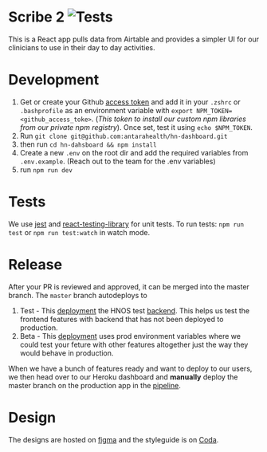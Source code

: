 # Scribe 2 ![Tests](https://github.com/antarahealth/scribe2/workflows/CI/badge.svg?branch=master)

This is a React app pulls data from Airtable and provides a simpler UI for our clinicians to use in their day to day activities.

# Development

1. Get or create your Github [access token](https://docs.github.com/en/free-pro-team@latest/github/authenticating-to-github/creating-a-personal-access-token) and add it in your `.zshrc` or `.bashprofile` as an environment variable with `export NPM_TOKEN=<github_access_toke>`. (_This token to install our custom npm libraries from our private npm registry_). Once set, test it using `echo $NPM_TOKEN`.
2. Run `git clone git@github.com:antarahealth/hn-dashboard.git`
3. then run `cd hn-dahsboard && npm install`
4. Create a new `.env` on the root dir and add the required variables from `.env.example`. (Reach out to the team for the .env variables)
5. run `npm run dev`

# Tests

We use [jest](https://jestjs.io/) and [react-testing-library](https://testing-library.com/docs/react-testing-library/intro/) for unit tests. To run tests: `npm run test` or `npm run test:watch` in watch mode.

# Release

After your PR is reviewed and approved, it can be merged into the master branch. The `master` branch autodeploys to 
1. Test - This [deployment](hn-dashboard-test.herokuapp.com) the HNOS test [backend](https://antara-hnos-test.herokuapp.com/graphql/). This helps us test the frontend features with backend that has not been deployed to production.
2. Beta - This [deployment](hn-dashboard-beta.herokuapp.com) uses prod environment variables where we could test your feture with other features altogether just the way they would behave in production. 

When we have a bunch of features ready and want to deploy to our users, we then head over to our Heroku dashboard and **manually** deploy the master branch on the production app in the [pipeline](https://dashboard.heroku.com/pipelines/0a14a346-098f-4411-b64c-dfb0198da040).

# Design

The designs are hosted on [figma](https://www.figma.com/file/zoM5pHUmM8SKHQQSyOfVkV/HN-Dashboard?node-id=574%3A1) and the styleguide is on [Coda](https://coda.io/d/Design-System_d7jJWI59uLp/Meeting-Notes_sub2f#_lukZq).

